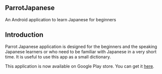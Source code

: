 ## ParrotJapanese
An Android application to learn Japanese for beginners

## Introduction
Parrot Japanese application is designed for the beginners and the speaking Japanese learners 
or who need to be familiar with Japanese in a very short time. 
It is useful to use this app as a small dictionary.

This application is now available on Google Play store.
You can get it [here](https://play.google.com/store/apps/details?id=com.dainv.parrotjapanese).
